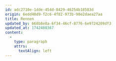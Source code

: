 ```yaml
---
id: adc2710e-1dde-454d-8429-46254b18583d
origin: 6edd40d9-f2c6-4f82-973b-98e2daea27aa
title: Rennen
updated_by: 668b8e8a-6f34-46cf-8776-6e9724209df3
updated_at: 1742480367
content:
  -
    type: paragraph
    attrs:
      textAlign: left
---
```

